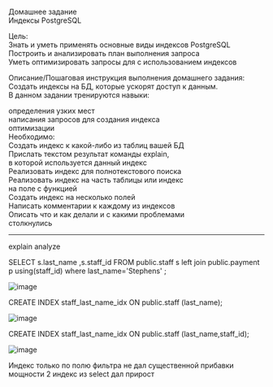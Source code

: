 Домашнее задание    
Индексы PostgreSQL    

Цель:    
Знать и уметь применять основные виды индексов PostgreSQL    
Построить и анализировать план выполнения запроса    
Уметь оптимизировать запросы для с использованием индексов    


Описание/Пошаговая инструкция выполнения домашнего задания:    
Создать индексы на БД, которые ускорят доступ к данным.    
В данном задании тренируются навыки:    

определения узких мест    
написания запросов для создания индекса    
оптимизации    
Необходимо:    
Создать индекс к какой-либо из таблиц вашей БД    
Прислать текстом результат команды explain,    
в которой используется данный индекс    
Реализовать индекс для полнотекстового поиска    
Реализовать индекс на часть таблицы или индекс    
на поле с функцией    
Создать индекс на несколько полей    
Написать комментарии к каждому из индексов    
Описать что и как делали и с какими проблемами    
столкнулись        


-------------------------------------------------------------------------------------------------------------------------




explain analyze


SELECT s.last_name ,s.staff_id 
FROM public.staff s
left join public.payment p  using(staff_id)
where 
last_name='Stephens'
;  

![image](https://user-images.githubusercontent.com/60733068/231560946-622018a1-41a6-47bc-aa7c-4425d286a82d.png)


CREATE INDEX staff_last_name_idx ON public.staff (last_name);

![image](https://user-images.githubusercontent.com/60733068/231560783-cbd52fef-1c8d-4bc1-93d1-53f9a72ec8c6.png)

CREATE INDEX staff_last_name_idx ON public.staff (last_name,staff_id);

![image](https://user-images.githubusercontent.com/60733068/231561176-e014b314-e500-42d2-885e-f455cc1562f7.png)


Индекс только по полю фильтра не дал существенной прибавки мощности 2 индекс из select дал прирост

